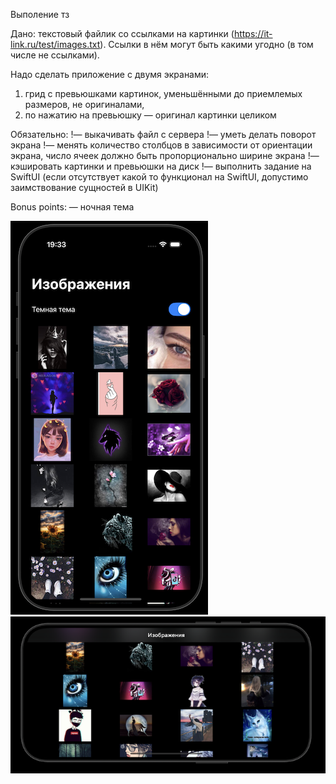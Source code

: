 Выполение тз


Дано: текстовый файлик со ссылками на картинки (https://it-link.ru/test/images.txt).
Ссылки в нём могут быть какими угодно (в том числе не ссылками).

Надо сделать приложение с двумя экранами:

1) грид с превьюшками картинок, уменьшёнными до приемлемых размеров, не оригиналами,
2) по нажатию на превьюшку — оригинал картинки целиком

Обязательно:
!— выкачивать файл с сервера
!— уметь делать поворот экрана
!— менять количество столбцов в зависимости от ориентации экрана, число ячеек должно быть пропорционально ширине экрана
!— кэшировать картинки и превьюшки на диск
!— выполнить задание на SwiftUI (если отсутствует какой то функционал на SwiftUI, допустимо заимствование сущностей в UIKit) 

Bonus points:
— ночная тема

![скришот 1](https://github.com/Jem1s-git/ImageLoader/blob/main/screen-shot.png)
![скришот 2](https://github.com/Jem1s-git/ImageLoader/blob/main/screen-shot2.png)
